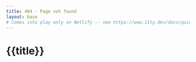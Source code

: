 ```yaml
---
title: 404 - Page not found
layout: base
# Comes into play only on Netlify -- see https://www.11ty.dev/docs/quicktips/not-found/
---
```


# {{title}}
